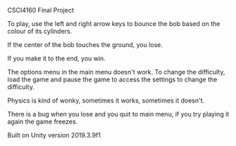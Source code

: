 CSCI4160 Final Project

To play, use the left and right arrow keys to bounce the bob based on the colour of its cylinders.

If the center of the bob touches the ground, you lose.

If you make it to the end, you win.

The options menu in the main menu doesn't work. To change the difficulty, load the game and pause the game to access the settings to change the difficulty.

Physics is kind of wonky, sometimes it works, sometimes it doesn't.

There is a bug when you lose and you quit to main menu, if you try playing it again the game freezes.

Built on Unity version 2019.3.9f1
